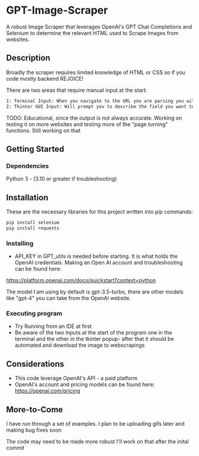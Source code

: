 # GPT-Image-Scraper

A robust Image Scraper that leverages OpenAI's GPT Chat Completions and Selenium to determine the relevant HTML used to Scrape Images from websites. 

## Description

Broadly the scraper requires limited knowledge of HTML or CSS so if you code mostly backend REJOICE! 

There are two areas that require manual input at the start:

```bash
1: Terminal Input: When you navigate to the URL you are parsing you will need to click on the image and a popup will show you the html of the page- copy this and input it into the input in your terminal or IDE
2: Tkinter GUI Input: Will prompt you to describe the field you want to parse. The fields are optional but tell GPT what to look for more precisely- the better your description the better the output should be- you can play around with it. 
```
TODO: Educational, since the output is not always accurate. Working on testing it on more websites and testing more of the "page turning" functions. Still working on that

## Getting Started

### Dependencies
  Python 3 - (3.10 or greater if troubleshooting)

## Installation

These are the necessary libraries for this project written into pip commands:

```bash
pip install selenium
pip install requests
```

### Installing


*  API_KEY in GPT_utils is needed before starting. It is what holds the OpenAI credentials. Making an Open AI account and troubleshooting can be found here:

https://platform.openai.com/docs/quickstart?context=python

The model I am using by default is gpt-3.5-turbo, there are other models like "gpt-4" you can take from the OpenAI website. 

### Executing program

* Try Running from an IDE at first
* Be aware of the two Inputs at the start of the program one in the terminal and the other in the tkinter popup- after that it should be automated and download the image to webscrapings

## Considerations

* This code leverage OpenAI's API - a paid platform 
* OpenAI's account and pricing models can be found here: https://openai.com/pricing

## More-to-Come

I have run through a set of examples. I plan to be uploading gifs later and making bug fixes soon

The code may need to be made more robust I'll work on that after the inital commit


